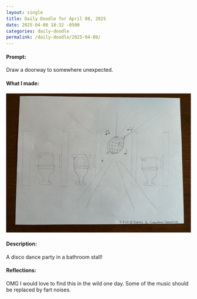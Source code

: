 ```yaml
---
layout: single
title: Daily Doodle for April 08, 2025
date: 2025-04-08 18:32 -0500
categories: daily-doodle
permalink: /daily-doodle/2025-04-08/
---
```

#### Prompt: 
Draw a doorway to somewhere unexpected.

#### What I made:
<a href="/assets/images/doodles/doodle-2025-04-08-IMG_2011.HEIC.jpg" target="_blank" class="daily-doodle-link">
  <img src="/assets/images/doodles/doodle-2025-04-08-IMG_2011.HEIC.jpg" alt="Daily Doodle for April 08, 2025" class="daily-doodle-image">
</a>

#### Description:
A disco dance party in a bathroom stall!

#### Reflections: 
OMG I would love to find this in the wild one day. Some of the music should be replaced by fart noises.
